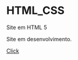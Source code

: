 # HTML_CSS
 Site em HTML 5

Site em desenvolvimento.

<a href="https://miguel-aangelo.github.io/HTML_CSS/Exerc01/index.html">Click</a>
